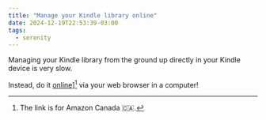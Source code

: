 ```yaml
---
title: "Manage your Kindle library online"
date: 2024-12-19T22:53:39-03:00
tags:
  - serenity
---
```


Managing your Kindle library from the ground up directly in your Kindle device
is very slow.

Instead, do it
[online](https://www.amazon.ca/hz/mycd/digital-console/contentlist/allcontent/dateDsc)][^1]
via your web browser in a computer!

[^1]: The link is for Amazon Canada 🇨🇦.
